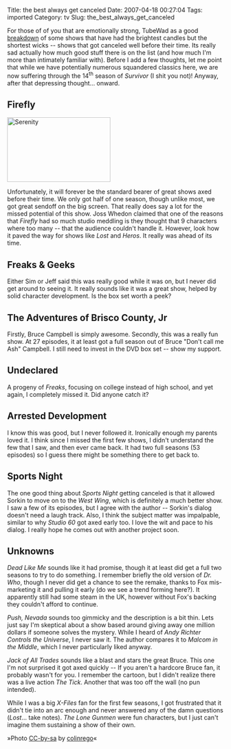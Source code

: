 Title: the best always get canceled
Date: 2007-04-18 00:27:04
Tags: imported
Category: tv
Slug: the_best_always_get_canceled

For those of of you that are emotionally strong, TubeWad as a good <a href="http://www.tubewad.com/13-tv-shows-that-should-never-have-been-cancelled-1340-p.html">breakdown</a> of some shows that have had the brightest candles but the shortest wicks -- shows that got canceled well before their time.  Its really sad actually how much good stuff there is on the list (and how much I'm more than intimately familiar with).  Before I add a few thoughts, let me point that while we have potentially numerous squandered classics here, we are now suffering through the 14<sup>th</sup> season of <em>Survivor</em> (I shit you not)!  Anyway, after that depressing thought... onward.

## Firefly

<img src="http://farm1.static.flickr.com/11/12660556_d0aea9a281_m.jpg" class="flickr reflect rheight20" title="Serenity" alt="Serenity" height="150" width="240" />

Unfortunately, it will forever be the standard bearer of great shows axed before their time.  We only got half of one season, though unlike most, we got great sendoff on the big screen.  That really does say a lot for the missed potential of this show.  Joss Whedon claimed that one of the reasons that <em>Firefly</em> had so much studio meddling is they thought that 9 characters where too many -- that the audience couldn't handle it.  However, look how it paved the way for shows like <em>Lost</em> and <em>Heros</em>.  It really was ahead of its time.

## Freaks & Geeks

Either Sim or Jeff said this was really good while it was on, but I never did get around to seeing it.  It really sounds like it was a great show, helped by solid character development.  Is the box set worth a peek?

## The Adventures of Brisco County, Jr

Firstly, Bruce Campbell is simply awesome.  Secondly, this was a really fun show.  At 27 episodes, it at least got a full season out of Bruce "Don't call me Ash" Campbell.  I still need to invest in the DVD box set -- show my support.

## Undeclared

A progeny of <em>Freaks</em>, focusing on college instead of high school, and yet again, I completely missed it.  Did anyone catch it?

## Arrested Development
I know this was good, but I never followed it.  Ironically enough my parents loved it.  I think since I missed the first few shows, I didn't understand the few that I saw, and then ever came back.  It had two full seasons (53 episodes) so I guess there might be something there to get back to.

## Sports Night

The one good thing about <em>Sports Night</em> getting canceled is that it allowed Sorkin to move on to the <em>West Wing</em>, which is definitely a much better show.  I saw a few of its episodes, but I agree with the author -- Sorkin's dialog doesn't need a laugh track.  Also, I think the subject matter was impalpable, similar to why <em>Studio 60</em> got axed early too.  I love the wit and pace to his dialog.  I really hope he comes out with another project soon.

## Unknowns

<em>Dead Like Me</em> sounds like it had promise, though it at least did get a full two seasons to try to do something. I remember briefly the old version of <em>Dr. Who</em>, though I never did get a chance to see the remake, thanks to Fox mis-marketing it and pulling it early (do we see a trend forming here?).  It apparently still had some steam in the UK, however without Fox's backing they couldn't afford to continue.

<em>Push, Nevada</em> sounds too gimmicky and the description is a bit thin.  Lets just say I'm skeptical about a show based around giving away one million dollars if someone solves the mystery.  While I heard of <em>Andy Richter Controls the Universe</em>, I never saw it.  The author compares it to <em>Malcom in the Middle</em>, which I never particularly liked anyway.

<em>Jack of All Trades</em> sounds like a blast and stars the great Bruce.  This one I'm not surprised it got axed quickly -- If you aren't a hardcore Bruce fan, it probably wasn't for you.  I remember the cartoon, but I didn't realize there was a live action <em>The Tick</em>.  Another that was too off the wall (no pun intended).

While I was a big <em>X-Files</em> fan for the first few seasons, I got frustrated that it didn't tie into an arc enough and never answered any of the damn questions (<em>Lost</em>... take notes).  <em>The Lone Gunmen</em> were fun characters, but I just can't imagine them sustaining a show of their own.

»Photo <a href="http://creativecommons.org/licenses/by-sa/2.0/">CC-by-sa</a> by <a href="http://www.flickr.com/photos/colinrego/">colinrego</a>«
